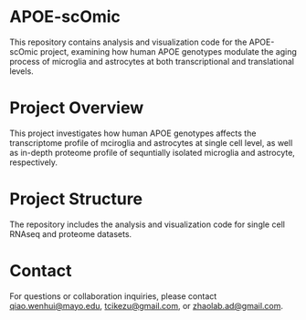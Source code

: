 # APOE-scOmic
This repository contains analysis and visualization code for the APOE-scOmic project, examining how human APOE genotypes modulate the aging process of microglia and astrocytes at both transcriptional and translational levels. 
# Project Overview
This project investigates how human APOE genotypes affects the transcriptome profile of mciroglia and astrocytes at single cell level, as well as in-depth proteome profile of sequntially isolated microglia and astrocyte, respectively.
# Project Structure
The repository includes the analysis and visualization code for single cell RNAseq and proteome datasets.
# Contact
For questions or collaboration inquiries, please contact qiao.wenhui@mayo.edu, tcikezu@gmail.com, or zhaolab.ad@gmail.com. 
